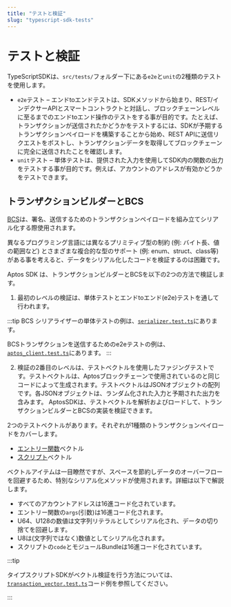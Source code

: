 ```yaml
---
title: "テストと検証"
slug: "typescript-sdk-tests"
---
```


# テストと検証

TypeScriptSDKは、`src/tests/`フォルダー下にある`e2e`と`unit`の2種類のテストを使用します。

- `e2e`テスト – エンドtoエンドテストは、SDKメソッドから始まり、REST/インデクサーAPIとスマートコントラクトと対話し、ブロックチェーンレベルに至るまでのエンドtoエンド操作のテストをする事が目的です。たとえば、トランザクションが送信されたかどうかをテストするには、SDKが予期するトランザクションペイロードを構築することから始め、REST APIに送信リクエストをポストし、トランザクションデータを取得してブロックチェーンに完全に送信されたことを確認します。
- `unit`テスト – 単体テストは、提供された入力を使用してSDK内の関数の出力をテストする事が目的です。例えば、アカウントのアドレスが有効かどうかをテストできます。

## トランザクションビルダーとBCS

[BCS](https://docs.rs/bcs/latest/bcs/)は、署名、送信するためのトランザクションペイロードを組み立てシリアル化する際使用されます。

異なるプログラミング言語には異なるプリミティブ型の制約 (例: バイト長、値の範囲など) とさまざまな複合的な型のサポート (例: enum、struct、class等)がある事を考えると、データをシリアル化したコードを検証するのは困難です。

Aptos SDK は、トランザクションビルダーとBCSを以下の2つの方法で検証します。

1. 最初のレベルの検証は、単体テストとエンドtoエンド(e2e)テストを通して行われます。

:::tip
BCS シリアライザーの単体テストの例は、[`serializer.test.ts`](https://github.com/aptos-labs/aptos-core/blob/main/ecosystem/typescript/sdk/src/tests/unit/serializer.test.ts)にあります。

BCSトランザクションを送信するためのe2eテストの例は、[`aptos_client.test.ts`](https://github.com/aptos-labs/aptos-core/blob/f4a7820a61f22ed8306219621402d96f70379d20/ecosystem/typescript/sdk/src/tests/e2e/aptos_client.test.ts#L78)にあります。
:::

2. 検証の2番目のレベルは、テストベクトルを使用したファジングテストです。テストベクトルは、Aptosブロックチェーンで使用されているのと同じコードによって生成されます。テストベクトルはJSONオブジェクトの配列です。各JSONオブジェクトは、ランダム化された入力と予期された出力を含みます。 AptosSDKは、テストベクトルを解析およびロードして、トランザクションビルダーとBCSの実装を検証できます。

2つのテストベクトルがあります。それぞれが1種類のトランザクションペイロードをカバーします。

- [エントリー関数](https://github.com/aptos-labs/aptos-core/blob/main/api/goldens/aptos_api__tests__transaction_vector_test__test_entry_function_payload.json)ベクトル
- [スクリプト](https://github.com/aptos-labs/aptos-core/blob/main/api/goldens/aptos_api__tests__transaction_vector_test__test_script_payload.json)ベクトル

ベクトルアイテムは一目瞭然ですが、スペースを節約しデータのオーバーフローを回避するため、特別なシリアル化メソッドが使用されます。詳細は以下で解説します。

- すべてのアカウントアドレスは16進コード化されています。
- エントリー関数の`args`(引数)は16進コード化されます。
- U64、U128の数値は文字列リテラルとしてシリアル化され、データの切り捨てを回避します。
- U8は(文字列ではなく)数値としてシリアル化されます。
- スクリプトの`code`とモジュールBundleは16進コード化されています。

:::tip

タイプスクリプトSDKがベクトル検証を行う方法については、[`transaction_vector.test.ts`](https://github.com/aptos-labs/aptos-core/blob/main/ecosystem/typescript/sdk/src/tests/unit/transaction_vector.test.ts)コード例を参照してください。

:::
